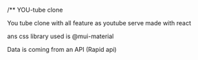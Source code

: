 /** YOU-tube clone

 You tube clone with all feature as youtube serve made with react 
 
 ans css library used is @mui-material 
 
 Data is coming from an API (Rapid api)
